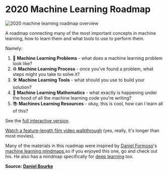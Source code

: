# 2020 Machine Learning Roadmap

![2020 machine learning roadmap overview](https://raw.githubusercontent.com/mavericktk/machine-learning-roadmap/master/2020-ml-roadmap-overview.png?)

A roadmap connecting many of the most important concepts in machine learning, how to learn them and what tools to use to perform them.

Namely:

1. 🤔 **Machine Learning Problems** - what does a machine learning problem look like?
2. ♻️ **Machine Learning Process** - once you’ve found a problem, what steps might you take to solve it?
3. 🛠 **Machine Learning Tools** - what should you use to build your solution?
4. 📘 **Machine Learning Mathematics** - what exactly is happening under the hood of all the machine learning code you're writing?
5. 📚 **Machines Learning Resources** - okay, this is cool, how can I learn all of this?

See the [full interactive version](https://whimsical.com/Ep3ctj78dihGyGysZXMbt3).

[Watch a feature-length film video walkthrough](https://youtu.be/pHiMN_gy9mk) (yes, really, it's longer than most movies).

Many of the materials in this roadmap were inspired by [Daniel Formoso](https://github.com/dformoso)'s [machine learning mindmaps](https://github.com/dformoso/machine-learning-mindmap),so if you enjoyed this one, go and check out his. He also has a mindmap specifically for [deep learning](https://github.com/dformoso/deeplearning-mindmap) too.

**Source: [Daniel Bourke](https://github.com/mrdbourke/machine-learning-roadmap)**
